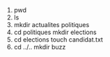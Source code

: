 1. pwd
2. ls
3. mkdir actualites politiques
4. cd politiques
mkdir elections
5. cd elections
touch candidat.txt
6. cd ../.. 
mkdir buzz